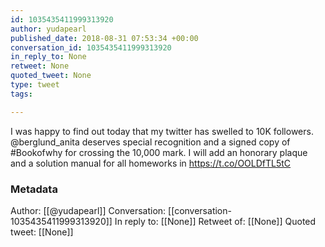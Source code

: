 ```yaml
---
id: 1035435411999313920
author: yudapearl
published_date: 2018-08-31 07:53:34 +00:00
conversation_id: 1035435411999313920
in_reply_to: None
retweet: None
quoted_tweet: None
type: tweet
tags:

---
```


I was happy to find out today that my twitter has swelled to 10K followers.
@berglund_anita deserves special recognition and a signed copy of #Bookofwhy
for crossing the 10,000 mark. I will add an honorary plaque and a solution manual for all homeworks in https://t.co/OOLDfTL5tC

### Metadata

Author: [[@yudapearl]]
Conversation: [[conversation-1035435411999313920]]
In reply to: [[None]]
Retweet of: [[None]]
Quoted tweet: [[None]]
